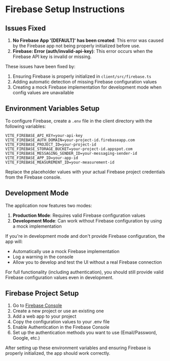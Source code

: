 # Firebase Setup Instructions

## Issues Fixed
1. **No Firebase App '[DEFAULT]' has been created**: This error was caused by the Firebase app not being properly initialized before use.
2. **Firebase: Error (auth/invalid-api-key)**: This error occurs when the Firebase API key is invalid or missing.

These issues have been fixed by:
1. Ensuring Firebase is properly initialized in `client/src/firebase.ts`
2. Adding automatic detection of missing Firebase configuration values
3. Creating a mock Firebase implementation for development mode when config values are unavailable

## Environment Variables Setup
To configure Firebase, create a `.env` file in the client directory with the following variables:

```
VITE_FIREBASE_API_KEY=your-api-key
VITE_FIREBASE_AUTH_DOMAIN=your-project-id.firebaseapp.com
VITE_FIREBASE_PROJECT_ID=your-project-id
VITE_FIREBASE_STORAGE_BUCKET=your-project-id.appspot.com
VITE_FIREBASE_MESSAGING_SENDER_ID=your-messaging-sender-id
VITE_FIREBASE_APP_ID=your-app-id
VITE_FIREBASE_MEASUREMENT_ID=your-measurement-id
```

Replace the placeholder values with your actual Firebase project credentials from the Firebase console.

## Development Mode
The application now features two modes:

1. **Production Mode**: Requires valid Firebase configuration values
2. **Development Mode**: Can work without Firebase configuration by using a mock implementation

If you're in development mode and don't provide Firebase configuration, the app will:
- Automatically use a mock Firebase implementation
- Log a warning in the console
- Allow you to develop and test the UI without a real Firebase connection

For full functionality (including authentication), you should still provide valid Firebase configuration values even in development.

## Firebase Project Setup
1. Go to [Firebase Console](https://console.firebase.google.com/)
2. Create a new project or use an existing one
3. Add a web app to your project
4. Copy the configuration values to your .env file
5. Enable Authentication in the Firebase Console
6. Set up the authentication methods you want to use (Email/Password, Google, etc.)

After setting up these environment variables and ensuring Firebase is properly initialized, the app should work correctly. 